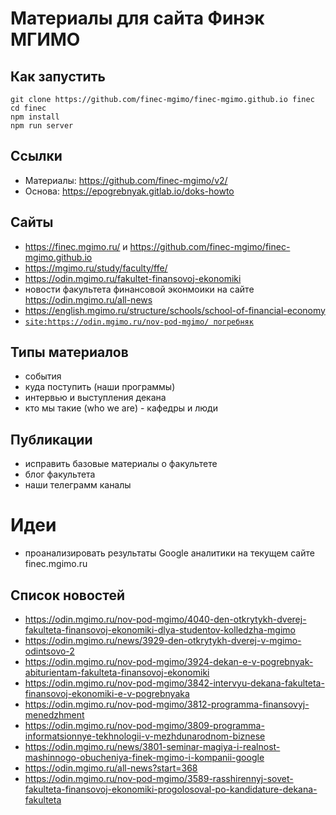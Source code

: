# Материалы для сайта Финэк МГИМО

## Как запустить

```
git clone https://github.com/finec-mgimo/finec-mgimo.github.io finec
cd finec
npm install
npm run server
```

## Cсылки

- Материалы: https://github.com/finec-mgimo/v2/
- Основа: https://epogrebnyak.gitlab.io/doks-howto

## Сайты

- https://finec.mgimo.ru/ и https://github.com/finec-mgimo/finec-mgimo.github.io
- https://mgimo.ru/study/faculty/ffe/
- https://odin.mgimo.ru/fakultet-finansovoj-ekonomiki
- новости факультета финансовой эконмоики на сайте https://odin.mgimo.ru/all-news
- https://english.mgimo.ru/structure/schools/school-of-financial-economy
- [`site:https://odin.mgimo.ru/nov-pod-mgimo/ погребняк`](https://github.com/finec-mgimo/v2/edit/main/README.md)

## Типы материалов

- события
- куда поступить (наши программы)
- интервью и выступления декана
- кто мы такие (who we are) - кафедры и люди

## Публикации

- исправить базовые материалы о факультете
- блог факультета
- наши телеграмм каналы

# Идеи

- проанализировать результаты Google аналитики на текущем сайте finec.mgimo.ru

## Список новостей

- https://odin.mgimo.ru/nov-pod-mgimo/4040-den-otkrytykh-dverej-fakulteta-finansovoj-ekonomiki-dlya-studentov-kolledzha-mgimo
- https://odin.mgimo.ru/news/3929-den-otkrytykh-dverej-v-mgimo-odintsovo-2
- https://odin.mgimo.ru/nov-pod-mgimo/3924-dekan-e-v-pogrebnyak-abiturientam-fakulteta-finansovoj-ekonomiki
- https://odin.mgimo.ru/nov-pod-mgimo/3842-intervyu-dekana-fakulteta-finansovoj-ekonomiki-e-v-pogrebnyaka
- https://odin.mgimo.ru/nov-pod-mgimo/3812-programma-finansovyj-menedzhment
- https://odin.mgimo.ru/nov-pod-mgimo/3809-programma-informatsionnye-tekhnologii-v-mezhdunarodnom-biznese
- https://odin.mgimo.ru/news/3801-seminar-magiya-i-realnost-mashinnogo-obucheniya-finek-mgimo-i-kompanii-google
- https://odin.mgimo.ru/all-news?start=368
- https://odin.mgimo.ru/nov-pod-mgimo/3589-rasshirennyj-sovet-fakulteta-finansovoj-ekonomiki-progolosoval-po-kandidature-dekana-fakulteta
